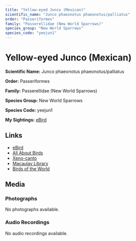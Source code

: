```yaml
---
title: "Yellow-eyed Junco (Mexican)"
scientific_name: "Junco phaeonotus phaeonotus/palliatus"
order: "Passeriformes"
family: "Passerellidae (New World Sparrows)"
species_group: "New World Sparrows"
species_code: "yeejun1"
---
```


# Yellow-eyed Junco (Mexican)

**Scientific Name:** Junco phaeonotus phaeonotus/palliatus

**Order:** Passeriformes

**Family:** Passerellidae (New World Sparrows)

**Species Group:** New World Sparrows

**Species Code:** yeejun1

**My Sightings:** [eBird](https://ebird.org/lifelist?r=world&time=life&spp=yeejun1)

## Links
* [eBird](https://ebird.org/species/yeejun1) 
* [All About Birds](https://www.allaboutbirds.org/guide/yeejun1) 
* [Xeno-canto](https://www.xeno-canto.org/species/junco-phaeonotus-phaeonotus/palliatus) 
* [Macaulay Library](https://search.macaulaylibrary.org/catalog?taxonCode=yeejun1&sort=rating_rank_desc)
* [Birds of the World](https://birdsoftheworld.org/bow/species/yeejun1)

## Media
### Photographs
No photographs available.

### Audio Recordings
No audio recordings available.
